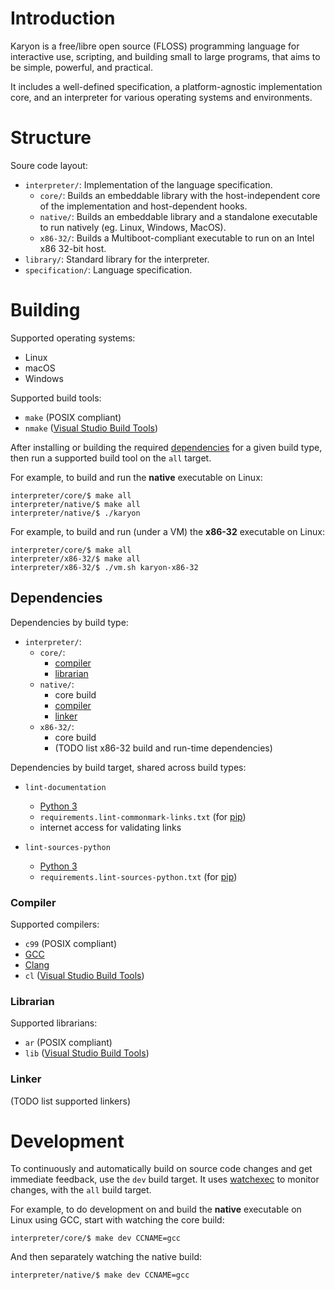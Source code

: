# Introduction

Karyon is a free/libre open source (FLOSS) programming language for interactive use, scripting, and building small to large programs, that aims to be simple, powerful, and practical.

It includes a well-defined specification, a platform-agnostic implementation core, and an interpreter for various operating systems and environments.

# Structure

Soure code layout:

- `interpreter/`: Implementation of the language specification.
  - `core/`: Builds an embeddable library with the host-independent core of the implementation and host-dependent hooks.
  - `native/`: Builds an embeddable library and a standalone executable to run natively (eg. Linux, Windows, MacOS).
  - `x86-32/`: Builds a Multiboot-compliant executable to run on an Intel x86 32-bit host.
- `library/`: Standard library for the interpreter.
- `specification/`: Language specification.

# Building

Supported operating systems:

- Linux
- macOS
- Windows

Supported build tools:

- `make` (POSIX compliant)
- `nmake` ([Visual Studio Build Tools](https://www.visualstudio.com/thank-you-downloading-visual-studio/?sku=BuildTools))

After installing or building the required [dependencies](#dependencies) for a given build type, then run a supported build tool on the `all` target.

For example, to build and run the **native** executable on Linux:

```
interpreter/core/$ make all
interpreter/native/$ make all
interpreter/native/$ ./karyon
```

For example, to build and run (under a VM) the **x86-32** executable on Linux:

```
interpreter/core/$ make all
interpreter/x86-32/$ make all
interpreter/x86-32/$ ./vm.sh karyon-x86-32
```

## Dependencies

Dependencies by build type:

- `interpreter/`:
  - `core/`:
    - [compiler](#compiler)
    - [librarian](#librarian)
  - `native/`:
    - core build
    - [compiler](#compiler)
    - [linker](#linker)
  - `x86-32/`:
    - core build
    - (TODO list x86-32 build and run-time dependencies)

Dependencies by build target, shared across build types:

- `lint-documentation`
  - [Python 3](https://www.python.org/downloads/)
  - `requirements.lint-commonmark-links.txt` (for [pip](https://pip.pypa.io))
  - internet access for validating links

- `lint-sources-python`
  - [Python 3](https://www.python.org/downloads/)
  - `requirements.lint-sources-python.txt` (for [pip](https://pip.pypa.io))

### Compiler

Supported compilers:

- `c99` (POSIX compliant)
- [GCC](https://gcc.gnu.org)
- [Clang](https://clang.llvm.org)
- `cl` ([Visual Studio Build Tools](https://www.visualstudio.com/thank-you-downloading-visual-studio/?sku=BuildTools))

### Librarian

Supported librarians:

- `ar` (POSIX compliant)
- `lib` ([Visual Studio Build Tools](https://www.visualstudio.com/thank-you-downloading-visual-studio/?sku=BuildTools))

### Linker

(TODO list supported linkers)

# Development

To continuously and automatically build on source code changes and get immediate feedback, use the `dev` build target. It uses [watchexec](https://github.com/watchexec/watchexec) to monitor changes, with the `all` build target.

For example, to do development on and build the **native** executable on Linux using GCC, start with watching the core build:

```
interpreter/core/$ make dev CCNAME=gcc
```

And then separately watching the native build:

```
interpreter/native/$ make dev CCNAME=gcc
```
